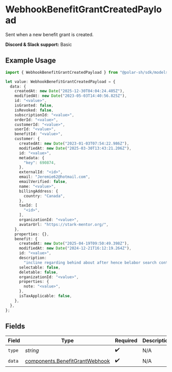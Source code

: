 # WebhookBenefitGrantCreatedPayload

Sent when a new benefit grant is created.

**Discord & Slack support:** Basic

## Example Usage

```typescript
import { WebhookBenefitGrantCreatedPayload } from "@polar-sh/sdk/models/components/webhookbenefitgrantcreatedpayload.js";

let value: WebhookBenefitGrantCreatedPayload = {
  data: {
    createdAt: new Date("2025-12-30T04:04:24.405Z"),
    modifiedAt: new Date("2023-05-03T14:40:56.825Z"),
    id: "<value>",
    isGranted: false,
    isRevoked: false,
    subscriptionId: "<value>",
    orderId: "<value>",
    customerId: "<value>",
    userId: "<value>",
    benefitId: "<value>",
    customer: {
      createdAt: new Date("2023-01-03T07:54:22.986Z"),
      modifiedAt: new Date("2025-03-30T13:43:21.206Z"),
      id: "<value>",
      metadata: {
        "key": 690874,
      },
      externalId: "<id>",
      email: "Jeremie62@hotmail.com",
      emailVerified: false,
      name: "<value>",
      billingAddress: {
        country: "Canada",
      },
      taxId: [
        "<id>",
      ],
      organizationId: "<value>",
      avatarUrl: "https://stark-mentor.org/",
    },
    properties: {},
    benefit: {
      createdAt: new Date("2025-04-19T09:50:49.398Z"),
      modifiedAt: new Date("2024-12-21T16:12:19.264Z"),
      id: "<value>",
      description:
        "incline regarding behind about after hence belabor search controvert",
      selectable: false,
      deletable: false,
      organizationId: "<value>",
      properties: {
        note: "<value>",
      },
      isTaxApplicable: false,
    },
  },
};
```

## Fields

| Field                                                                            | Type                                                                             | Required                                                                         | Description                                                                      |
| -------------------------------------------------------------------------------- | -------------------------------------------------------------------------------- | -------------------------------------------------------------------------------- | -------------------------------------------------------------------------------- |
| `type`                                                                           | *string*                                                                         | :heavy_check_mark:                                                               | N/A                                                                              |
| `data`                                                                           | [components.BenefitGrantWebhook](../../models/components/benefitgrantwebhook.md) | :heavy_check_mark:                                                               | N/A                                                                              |